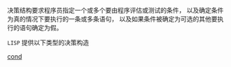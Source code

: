 决策结构要求程序员指定一个或多个要由程序评估或测试的条件，
以及确定条件为真的情况下要执行的一条或多条语句，
以及如果条件被确定为可选的其他要执行的语句确定为假。


`LISP` 提供以下类型的决策构造


[cond](./cond/README.md)
